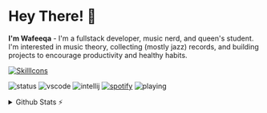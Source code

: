 # Hey There! 🌸
**I'm Wafeeqa** - I'm a fullstack developer, music nerd, and queen's student. I'm interested in music theory, collecting (mostly jazz) records, and building projects to encourage productivity and healthy habits.

[![SkillIcons](https://skillicons.dev/icons?i=js,html,css,tailwind,nodejs,nginx,py,java,c,git,express,mongodb,postman,bash,npm,opencv,tensorflow,threejs,vercel)](https://skillicons.dev)<br/>


![status](https://api.statusbadges.me/badge/status/604842692081614868?simple=true)
![vscode](https://api.statusbadges.me/badge/vscode/604842692081614868)
![intellij](https://api.statusbadges.me/badge/intellij/604842692081614868)
[![spotify](https://api.statusbadges.me/badge/spotify/604842692081614868)](https://api.statusbadges.me/openspotify/604842692081614868)
![playing](https://api.statusbadges.me/badge/playing/604842692081614868)


<details>
  <summary>Github Stats ⚡</summary>
  
  <a href="#">![Github stats](https://github-readme-stats.vercel.app/api?username=wwafeeqa&theme=blueberry&count_private=true&hide_border=true&line_height=20)</a>
  <a href="#">![Top Langs](https://github-readme-stats.vercel.app/api/top-langs/?username=wwafeeqa&layout=compact&theme=blueberry&count_private=true&hide_border=true)</a>
</details>
